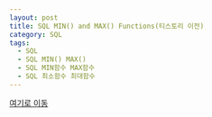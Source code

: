 ```yaml
---
layout: post
title: SQL MIN() and MAX() Functions(티스토리 이전)
category: SQL
tags:
  - SQL
  - SQL MIN() MAX()
  - SQL MIN함수 MAX함수
  - SQL 최소함수 최대함수
---
```




[여기로 이동](https://lifetutorial.tistory.com/25)

<!--

[w3schools.com](www.w3schools.com/sql) 을 참조하여 해석해본 자료입니다.

기본적으로 실행문의 결과값은 사이트에 직접가서 실행해보고 결과를 확인하는것이 좋습니다.

결과값이 너무 큰 경우 일부만 발췌하거나 기록하지 않았습니다.





### The SQL MIN() and MAX() Functions

---



MIN () 함수는 선택된 컬럼의 가장 작은 값을 리턴합니다.

MAX () 함수는 선택된 열의 가장 큰 값을 반환합니다.




#### MIN() Syntax

```sql
SELECT MIN(column_name)
FROM table_name
WHERE condition;
```



#### MAX() Syntax

```sql
SELECT MAX(column_name)
FROM table_name
WHERE condition;
```





### Demo Database

---



다음은 Northwind 샘플 데이터베이스의 "Products"테이블에서 선택한 것입니다:



| ProductID | ProductName                  | SupplierID | CategoryID | Unit                | Price |
| --------- | ---------------------------- | ---------- | ---------- | ------------------- | ----- |
| 1         | Chais                        | 1          | 1          | 10 boxes x 20 bags  | 18    |
| 2         | Chang                        | 1          | 1          | 24 - 12 oz bottles  | 19    |
| 3         | Aniseed Syrup                | 1          | 2          | 12 - 550 ml bottles | 10    |
| 4         | Chef Anton's Cajun Seasoning | 2          | 2          | 48 - 6 oz jars      | 22    |
| 5         | Chef Anton's Gumbo Mix       | 2          | 2          | 36 boxes            | 21.35 |





### MIN() Example

---



 다음 SQL 문은 가장 저렴한 제품의 가격을 찾습니다.



### Example

```sql
SELECT MIN(Price) AS SmallestPrice
FROM Products;
```

> [w3schools.com](www.w3schools.com/sql)에서 직접 실행해볼것



### Result:

Number of Records: 1

| SmallestPrice |
| ------------- |
| 2.5           |





### MAX() Example

---



 다음 SQL 문은 가장 비싼 제품의 가격을 찾습니다.



### Example

```sql
SELECT MAX(Price) AS LargestPrice
FROM Products;
```

> [w3schools.com](www.w3schools.com/sql)에서 직접 실행해볼것



### Result:

Number of Records: 1

| LargestPrice |
| ------------ |
| 263.5        |

-->
